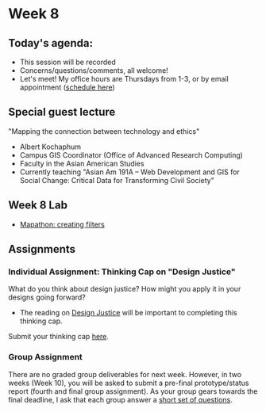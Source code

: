 # Week 8

## Today's agenda:

- This session will be recorded
- Concerns/questions/comments, all welcome!
- Let's meet! My office hours are Thursdays from 1-3, or by email appointment ([schedule here](https://calendly.com/yohda/officehours))

## Special guest lecture

"Mapping the connection between technology and ethics"
- Albert Kochaphum
- Campus GIS Coordinator (Office of Advanced Research Computing)
- Faculty in the Asian American Studies
- Currently teaching "Asian Am 191A – Web Development and GIS for Social Change: Critical Data for Transforming Civil Society"

## Week 8 Lab
- [Mapathon: creating filters](Lab)

## Assignments

### Individual Assignment: Thinking Cap on "Design Justice"

What do you think about design justice? How might you apply it in your designs going forward?

- The reading on [Design Justice](https://github.com/albertkun/21S-ASIAAM-191A/blob/main/Week_6/Materials/Design_Justice.pdf) will be important to completing this thinking cap.

Submit your thinking cap [here](https://github.com/yohman/21S-DH151/discussions/65).

### Group Assignment

There are no graded group deliverables for next week. However, in two weeks (Week 10), you will be asked to submit a pre-final prototype/status report (fourth and final group assignment). As your group gears towards the final deadline, I ask that each group answer a [short set of questions](https://github.com/yohman/21S-DH151/discussions/66).